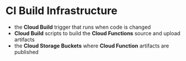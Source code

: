 # CI Build Infrastructure

- the **Cloud Build** trigger that runs when code is changed
- **Cloud Build** scripts to build the **Cloud Functions** source and upload
  artifacts
- the **Cloud Storage Buckets** where **Cloud Function** artifacts are published
